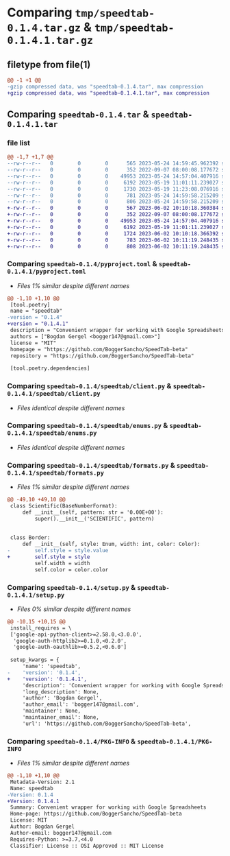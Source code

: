 # Comparing `tmp/speedtab-0.1.4.tar.gz` & `tmp/speedtab-0.1.4.1.tar.gz`

## filetype from file(1)

```diff
@@ -1 +1 @@
-gzip compressed data, was "speedtab-0.1.4.tar", max compression
+gzip compressed data, was "speedtab-0.1.4.1.tar", max compression
```

## Comparing `speedtab-0.1.4.tar` & `speedtab-0.1.4.1.tar`

### file list

```diff
@@ -1,7 +1,7 @@
--rw-r--r--   0        0        0      565 2023-05-24 14:59:45.962392 speedtab-0.1.4/pyproject.toml
--rw-r--r--   0        0        0      352 2022-09-07 08:00:08.177672 speedtab-0.1.4/speedtab/__init__.py
--rw-r--r--   0        0        0    49953 2023-05-24 14:57:04.407916 speedtab-0.1.4/speedtab/client.py
--rw-r--r--   0        0        0     6192 2023-05-19 11:01:11.239027 speedtab-0.1.4/speedtab/enums.py
--rw-r--r--   0        0        0     1730 2023-05-19 11:23:08.076916 speedtab-0.1.4/speedtab/formats.py
--rw-r--r--   0        0        0      781 2023-05-24 14:59:58.215209 speedtab-0.1.4/setup.py
--rw-r--r--   0        0        0      806 2023-05-24 14:59:58.215209 speedtab-0.1.4/PKG-INFO
+-rw-r--r--   0        0        0      567 2023-06-02 10:10:18.360384 speedtab-0.1.4.1/pyproject.toml
+-rw-r--r--   0        0        0      352 2022-09-07 08:00:08.177672 speedtab-0.1.4.1/speedtab/__init__.py
+-rw-r--r--   0        0        0    49953 2023-05-24 14:57:04.407916 speedtab-0.1.4.1/speedtab/client.py
+-rw-r--r--   0        0        0     6192 2023-05-19 11:01:11.239027 speedtab-0.1.4.1/speedtab/enums.py
+-rw-r--r--   0        0        0     1724 2023-06-02 10:10:18.366392 speedtab-0.1.4.1/speedtab/formats.py
+-rw-r--r--   0        0        0      783 2023-06-02 10:11:19.248435 speedtab-0.1.4.1/setup.py
+-rw-r--r--   0        0        0      808 2023-06-02 10:11:19.248435 speedtab-0.1.4.1/PKG-INFO
```

### Comparing `speedtab-0.1.4/pyproject.toml` & `speedtab-0.1.4.1/pyproject.toml`

 * *Files 1% similar despite different names*

```diff
@@ -1,10 +1,10 @@
 [tool.poetry]
 name = "speedtab"
-version = "0.1.4"
+version = "0.1.4.1"
 description = "Convenient wrapper for working with Google Spreadsheets"
 authors = ["Bogdan Gergel <bogger147@gmail.com>"]
 license = "MIT"
 homepage = "https://github.com/BoggerSancho/SpeedTab-beta"
 repository = "https://github.com/BoggerSancho/SpeedTab-beta"
 
 [tool.poetry.dependencies]
```

### Comparing `speedtab-0.1.4/speedtab/client.py` & `speedtab-0.1.4.1/speedtab/client.py`

 * *Files identical despite different names*

### Comparing `speedtab-0.1.4/speedtab/enums.py` & `speedtab-0.1.4.1/speedtab/enums.py`

 * *Files identical despite different names*

### Comparing `speedtab-0.1.4/speedtab/formats.py` & `speedtab-0.1.4.1/speedtab/formats.py`

 * *Files 1% similar despite different names*

```diff
@@ -49,10 +49,10 @@
 class Scientific(BaseNumberFormat):
     def __init__(self, pattern: str = '0.00E+00'):
         super().__init__('SCIENTIFIC', pattern)
 
 
 class Border:
     def __init__(self, style: Enum, width: int, color: Color):
-        self.style = style.value
+        self.style = style
         self.width = width
         self.color = color.color
```

### Comparing `speedtab-0.1.4/setup.py` & `speedtab-0.1.4.1/setup.py`

 * *Files 0% similar despite different names*

```diff
@@ -10,15 +10,15 @@
 install_requires = \
 ['google-api-python-client>=2.58.0,<3.0.0',
  'google-auth-httplib2>=0.1.0,<0.2.0',
  'google-auth-oauthlib>=0.5.2,<0.6.0']
 
 setup_kwargs = {
     'name': 'speedtab',
-    'version': '0.1.4',
+    'version': '0.1.4.1',
     'description': 'Convenient wrapper for working with Google Spreadsheets',
     'long_description': None,
     'author': 'Bogdan Gergel',
     'author_email': 'bogger147@gmail.com',
     'maintainer': None,
     'maintainer_email': None,
     'url': 'https://github.com/BoggerSancho/SpeedTab-beta',
```

### Comparing `speedtab-0.1.4/PKG-INFO` & `speedtab-0.1.4.1/PKG-INFO`

 * *Files 1% similar despite different names*

```diff
@@ -1,10 +1,10 @@
 Metadata-Version: 2.1
 Name: speedtab
-Version: 0.1.4
+Version: 0.1.4.1
 Summary: Convenient wrapper for working with Google Spreadsheets
 Home-page: https://github.com/BoggerSancho/SpeedTab-beta
 License: MIT
 Author: Bogdan Gergel
 Author-email: bogger147@gmail.com
 Requires-Python: >=3.7,<4.0
 Classifier: License :: OSI Approved :: MIT License
```

